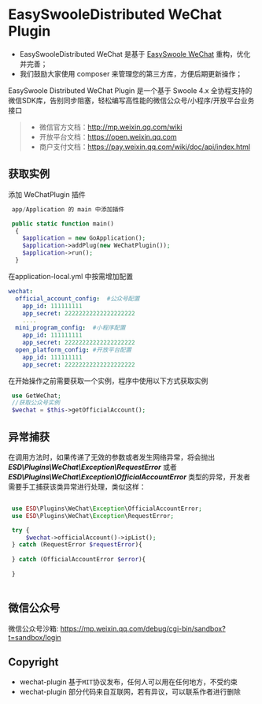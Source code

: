 # EasySwooleDistributed WeChat Plugin

* EasySwooleDistributed WeChat 是基于 [EasySwoole WeChat](https://github.com/easy-swoole/wechat) 重构，优化并完善；
* 我们鼓励大家使用 composer 来管理您的第三方库，方便后期更新操作；


EasySwoole Distributed WeChat Plugin 是一个基于 Swoole 4.x 全协程支持的微信SDK库，告别同步阻塞，轻松编写高性能的微信公众号/小程序/开放平台业务接口
>* 微信官方文档：http://mp.weixin.qq.com/wiki
>* 开放平台文档：https://open.weixin.qq.com
>* 商户支付文档：https://pay.weixin.qq.com/wiki/doc/api/index.html


## 获取实例

添加 WeChatPlugin 插件

```php
 app/Application 的 main 中添加插件

 public static function main()
  {
    $application = new GoApplication();
    $application->addPlug(new WeChatPlugin());
    $application->run();
  }
```



 在application-local.yml 中按需增加配置
```yaml
wechat:
  official_account_config:  #公众号配置
    app_id: 111111111
    app_secret: 22222222222222222222
    ....
  mini_program_config:  #小程序配置
    app_id: 111111111
    app_secret: 22222222222222222222
  open_platform_config: #开放平台配置
    app_id: 111111111
    app_secret: 22222222222222222222
```


 在开始操作之前需要获取一个实例，程序中使用以下方式获取实例
```php
 use GetWeChat;
 //获取公众号实例
 $wechat = $this->getOfficialAccount();
```

## 异常捕获

在调用方法时，如果传递了无效的参数或者发生网络异常，将会抛出 ***ESD\Plugins\WeChat\Exception\RequestError*** 或者 ***ESD\Plugins\WeChat\Exception\OfficialAccountError*** 类型的异常，开发者需要手工捕获该类异常进行处理，类似这样：

```php

 use ESD\Plugins\WeChat\Exception\OfficialAccountError;
 use ESD\Plugins\WeChat\Exception\RequestError;

 try {
     $wechat->officialAccount()->ipList();
 } catch (RequestError $requestError){
    
 } catch (OfficialAccountError $error){
            
 }
 
```


## 微信公众号

微信公众号沙箱: https://mp.weixin.qq.com/debug/cgi-bin/sandbox?t=sandbox/login


Copyright
--
* wechat-plugin 基于`MIT`协议发布，任何人可以用在任何地方，不受约束
* wechat-plugin 部分代码来自互联网，若有异议，可以联系作者进行删除
